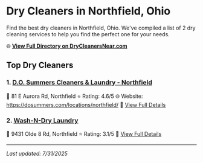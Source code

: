 # Dry Cleaners in Northfield, Ohio

Find the best dry cleaners in Northfield, Ohio. We've compiled a list of 2 dry cleaning services to help you find the perfect one for your needs.

🌐 **[View Full Directory on DryCleanersNear.com](https://drycleanersnear.com/city/US/Ohio/Northfield)**

## Top Dry Cleaners

### 1. [D.O. Summers Cleaners & Laundry - Northfield](https://drycleanersnear.com/dryCleaner/6875b6379b5c02c2ea277cfa/d-o-summers-cleaners-laundry-northfield)
📍 81 E Aurora Rd, Northfield
⭐ Rating: 4.6/5
🌐 Website: https://dosummers.com/locations/northfield/
🔗 [View Full Details](https://drycleanersnear.com/dryCleaner/6875b6379b5c02c2ea277cfa/d-o-summers-cleaners-laundry-northfield)

### 2. [Wash-N-Dry Laundry](https://drycleanersnear.com/dryCleaner/6875b6c89b5c02c2ea27826d/wash-n-dry-laundry)
📍 9431 Olde 8 Rd, Northfield
⭐ Rating: 3.1/5
🔗 [View Full Details](https://drycleanersnear.com/dryCleaner/6875b6c89b5c02c2ea27826d/wash-n-dry-laundry)


---

*Last updated: 7/31/2025*
